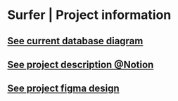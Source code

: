 # Surfer | Project information

## [See current database diagram](https://dbdiagram.io/d/Surfer-65393836ffbf5169f071a33d)
## [See project description @Notion](https://www.notion.so/Surfer-233d9ae16d774285ac0cd47230baf9b3?pvs=4)
## [See project figma design](https://www.figma.com/file/gMbZbEAaa0VEflNxnDjieG/Surfer?type=design&node-id=0%3A1&mode=design&t=W6xiRzYGdHiLKfBY-1)
